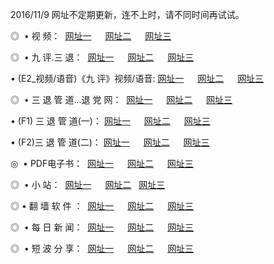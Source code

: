 2016/11/9 网址不定期更新，连不上时，请不同时间再试试。
<p>◎   • 视 频： 
<a href="http://mac.taiwans.tw/tv/" target="_blank">网址一</a> 　 
<a href="http://mac.taiwans.tw/9018.html" target="_blank">网址二</a> 　 
<a href="http://mac.taiwans.tw/9449.html" target="_blank">网址三</a></p>
<p>◎   • 九 评.三 退：  
<a href="http://mac.taiwans.tw/tt/" target="_blank">网址一</a> 　 
<a href="http://mac.taiwans.tw/v2/" target="_blank">网址二</a> 　 
<a href="http://mac.taiwans.tw/t/" target="_blank">网址三</a> 　</p>
<p>  • (E2_视频/语音)《九 评》视频/语音: 
<a href="http://mac.taiwans.tw/7738.html" target="_blank">网址一</a> 　 
<a href="http://mac.taiwans.tw/7614.html" target="_blank">网址二</a> 　 
<a href="http://mac.taiwans.tw/7633.html" target="_blank">网址三</a></p>
<p>◎   • 三 退 管 道...退 党 网：  
<a href="http://mac.taiwans.tw/go/8/" target="_blank">网址一</a> 　 
<a href="http://mac.taiwans.tw/go/8/" target="_blank">网址二</a> 　 
<a href="http://mac.taiwans.tw/go/8/" target="_blank">网址三</a></p>
<p>  • (F1) 三 退 管 道(一)： 
<a href="http://mac.taiwans.tw/dd/" target="_blank">网址一</a> 　 
<a href="http://mac.taiwans.tw/dd/" target="_blank">网址二</a> 　 
<a href="http://mac.taiwans.tw/dd/" target="_blank">网址三</a></p>
<p>  • (F2)三 退 管 道(二)： 
<a href="http://mac.taiwans.tw/d/" target="_blank">网址一</a> 　 
<a href="http://mac.taiwans.tw/d/" target="_blank">网址二</a> 　 
<a href="http://mac.taiwans.tw/d/" target="_blank">网址三</a></p>
<p>◎   • PDF电子书：  
<a href="http://mac.taiwans.tw/p/" target="_blank">网址一</a> 　 
<a href="http://mac.taiwans.tw/p/" target="_blank">网址二</a> 　 
<a href="http://mac.taiwans.tw/p/" target="_blank">网址三</a></p>
<p>◎ </span>  •  小 站：  
<a href="http://mac.taiwans.tw/" target="_blank">网址一</a> 　 
<a href="http://mac.taiwans.tw/" target="_blank">网址二</a>   
<a href="http://mac.taiwans.tw/" target="_blank">网址三</a></p>
<p>◎  • 翻 墙 软 件 ：  
<a href="http://mac.taiwans.tw/ff/" target="_blank">网址一</a> 　 
<a href="http://mac.taiwans.tw/ff/" target="_blank">网址二</a> 　 
<a href="http://mac.taiwans.tw/ff/" target="_blank">网址三</a></p>
<p>◎ </span>  • 每 日 新 闻：  
<a href="http://mac.taiwans.tw/day/" target="_blank">网址一</a> 　 
<a href="http://mac.taiwans.tw/day/" target="_blank">网址二</a> 　 
<a href="http://mac.taiwans.tw/day/" target="_blank">网址三</a></p>
<p>◎ </span>  • 短 波 分 享：  
<a href="http://mac.taiwans.tw/h/" target="_blank">网址一</a> 　 
<a href="http://mac.taiwans.tw/h/" target="_blank">网址二</a> 　 
<a href="http://mac.taiwans.tw/h/" target="_blank">网址三</a></p>
